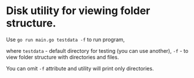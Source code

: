 # Disk utility for viewing folder structure.

Use `go run main.go testdata -f` to run program,

where `testdata` - default directory for testing (you can use another), `-f` - to view folder structure with directories and files.

You can omit `-f` attribute and utility will print only directories.
